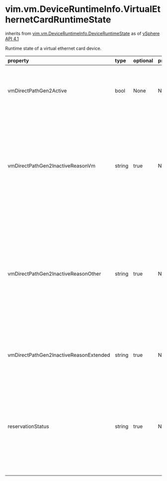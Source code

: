 vim.vm.DeviceRuntimeInfo.VirtualEthernetCardRuntimeState
========================================================
inherits from [vim.vm.DeviceRuntimeInfo.DeviceRuntimeState](docs/vim.vm.DeviceRuntimeInfo.DeviceRuntimeState.md)
as of [vSphere API 4.1](vim.version.md#vim.version.version6)


Runtime state of a virtual ethernet card device.

| property | type | optional | priv | desc |
|:---------|:-----|:---------|:-----|:-----|
| vmDirectPathGen2Active | bool | None | None | Flag to indicate whether VMDirectPath Gen 2 is active on this device.   If false, the reason(s) for inactivity will be provided in one or   more of <a href="vim.vm.DeviceRuntimeInfo.VirtualEthernetCardRuntimeState.md#vmDirectPathGen2InactiveReasonVm">vmDirectPathGen2InactiveReasonVm</a>,   <a href="vim.vm.DeviceRuntimeInfo.VirtualEthernetCardRuntimeState.md#vmDirectPathGen2InactiveReasonOther">vmDirectPathGen2InactiveReasonOther</a>,   and <a href="vim.vm.DeviceRuntimeInfo.VirtualEthernetCardRuntimeState.md#vmDirectPathGen2InactiveReasonExtended">vmDirectPathGen2InactiveReasonExtended</a>. |
| vmDirectPathGen2InactiveReasonVm | string | true | None | If <a href="vim.vm.DeviceRuntimeInfo.VirtualEthernetCardRuntimeState.md#vmDirectPathGen2Active">vmDirectPathGen2Active</a> is false, this array will be   populated with reasons for the inactivity that are related to virtual   machine state or configuration (chosen from   VmDirectPathGen2InactiveReasonVm). Other reasons for   inactivity will be provided in   <a href="vim.vm.DeviceRuntimeInfo.VirtualEthernetCardRuntimeState.md#vmDirectPathGen2InactiveReasonOther">vmDirectPathGen2InactiveReasonOther</a>. If there is a reason   for inactivity that cannot be described by the available constants,   <a href="vim.vm.DeviceRuntimeInfo.VirtualEthernetCardRuntimeState.md#vmDirectPathGen2InactiveReasonExtended">vmDirectPathGen2InactiveReasonExtended</a> will be populated   with an additional explanation provided by the platform.   <p>   Note that this list of reasons is not guaranteed to be exhaustive. |
| vmDirectPathGen2InactiveReasonOther | string | true | None | If <a href="vim.vm.DeviceRuntimeInfo.VirtualEthernetCardRuntimeState.md#vmDirectPathGen2Active">vmDirectPathGen2Active</a> is false, this array will be   populated with reasons for the inactivity that are not related to   virtual machine state or configuration (chosen from   VmDirectPathGen2InactiveReasonOther). Virtual machine   related reasons for inactivity will be provided in   <a href="vim.vm.DeviceRuntimeInfo.VirtualEthernetCardRuntimeState.md#vmDirectPathGen2InactiveReasonVm">vmDirectPathGen2InactiveReasonVm</a>. If there is a reason   for inactivity that cannot be described by the available constants,   <a href="vim.vm.DeviceRuntimeInfo.VirtualEthernetCardRuntimeState.md#vmDirectPathGen2InactiveReasonExtended">vmDirectPathGen2InactiveReasonExtended</a> will be populated   with an additional explanation provided by the platform.   <p>   Note that this list of reasons is not guaranteed to be exhaustive.<br>See <a href="vim.host.Capability.md#vmDirectPathGen2Supported">vmDirectPathGen2Supported</a><br> |
| vmDirectPathGen2InactiveReasonExtended | string | true | None | If <a href="vim.vm.DeviceRuntimeInfo.VirtualEthernetCardRuntimeState.md#vmDirectPathGen2Active">vmDirectPathGen2Active</a> is false, this property may   contain an explanation provided by the platform, beyond the reasons   (if any) enumerated in <a href="vim.vm.DeviceRuntimeInfo.VirtualEthernetCardRuntimeState.md#vmDirectPathGen2InactiveReasonVm">vmDirectPathGen2InactiveReasonVm</a>   and/or <a href="vim.vm.DeviceRuntimeInfo.VirtualEthernetCardRuntimeState.md#vmDirectPathGen2InactiveReasonOther">vmDirectPathGen2InactiveReasonOther</a>. |
| reservationStatus | string | true | None | The status indicating whether network reservation requirement is violated  or not on the virtual network adapter. See <a href="vim.ManagedEntity.Status.md">ManagedEntityStatus</a>  for possible values.  <p>  <a href="vim.ManagedEntity.Status.md#red">red</a> indicates that reservation specified on the virtual  network adapter is not being fulfilled. This can happen if the reservation requested is  greater than the available capacity reserved for virtual machine traffic on the host.  <p>  <a href="vim.ManagedEntity.Status.md#green">green</a> indicates that the reservation specified on the  virtual network adapter is being fulfilled. |


